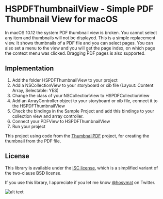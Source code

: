 # HSPDFThumbnailView - Simple PDF Thumbnail View for macOS

In macOS 10.12 the system PDF thumbnail view is broken. You cannot select any item and thumbnails will not be displayed.
This is a simple replacement view. It shows thumbnails of a PDF file and you can select pages. You can also set a menu to the view and you will get the page index, on which page the context menu was clicked. Dragging PDF pages is also supported.

## Implementation

1. Add the folder HSPDFThumbnailView to your project
2. Add a NSCollectionView to your storyboard or xib file (Layout: Content Array, Selectable: YES)
3. Change the class of your NSCollectionView to HSPDFCollectionView
4. Add an ArrayController object to your storyboard or xib file, connect it to the HSPDFThumbnailView
5. Check the bindings in the Sample Project and add this bindings to your collection view and array controller.
6. Connect your PDFView to HSPDFThumbnailView
7. Run your project


This project using code from the [ThumbnailPDF](https://github.com/cavalcante13/ThumbnailPDF) project, for creating the thumbnail from  the PDF file.


## License

This library is available under the [ISC license](http://choosealicense.com/licenses/isc/), which is a simplified variant of the two-clause BSD license.

If you use this library, I appreciate if you let me know [@hosymat](https://twitter.com/hosymat) on Twitter.

![alt text](https://github.com/hosy/HSPDFThumbnailView/tree/master/HSPDFThumbnailView/Ressources/HSPDFThumbnailView.png "HSPDFThumbnailView Screenshot")